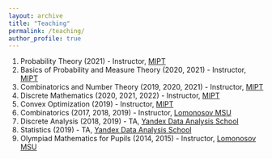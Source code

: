 ```yaml
---
layout: archive
title: "Teaching"
permalink: /teaching/
author_profile: true
---
```


1. Probability Theory (2021) - Instructor, [MIPT](https://mipt.ru/english/)
1. Basics of Probability and Measure Theory (2020, 2021) - Instructor, [MIPT](https://mipt.ru/english/)
1. Combinatorics and Number Theory (2019, 2020, 2021) - Instructor, [MIPT](https://mipt.ru/english/)
1. Discrete Mathematics (2020, 2021, 2022) - Instructor, [MIPT](https://mipt.ru/english/)
1. Convex Optimization (2019) - Instructor, [MIPT](https://mipt.ru/english/)
1. Combinatorics (2017, 2018, 2019) - Instructor, [Lomonosov MSU](https://www.msu.ru/en/)
1. Discrete Analysis (2018, 2019) - TA, [Yandex Data Analysis School](https://dataschool.yandex.com/)
1. Statistics (2019) - TA, [Yandex Data Analysis School](https://dataschool.yandex.com/)
1. Olympiad Mathematics for Pupils (2014, 2015) - Instructor, [Lomonosov MSU](https://www.msu.ru/en/)